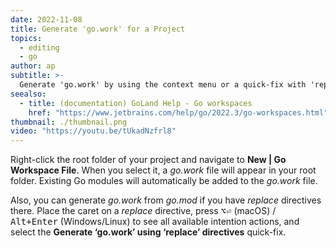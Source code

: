 ```yaml
---
date: 2022-11-08
title: Generate 'go.work' for a Project
topics:
  - editing
  - go
author: ap
subtitle: >-
  Generate 'go.work' by using the context menu or a quick-fix with 'replace' directives.
seealso:
  - title: (documentation) GoLand Help - Go workspaces
    href: "https://www.jetbrains.com/help/go/2022.3/go-workspaces.html"
thumbnail: ./thumbnail.png
video: "https://youtu.be/tUkadNzfrl8"
---
```


Right-click the root folder of your project and navigate to **New | Go Workspace File**. When you select it, a _go.work_ file will appear in your root folder. Existing Go modules will automatically be added to the _go.work_ file.

Also, you can generate _go.work_ from _go.mod_ if you have _replace_ directives there. Place the caret on a _replace_ directive, press <kbd>⌥⏎</kbd> (macOS) / <kbd>Alt+Enter</kbd> (Windows/Linux) to see all available intention actions, and select the **Generate ‘go.work’ using ‘replace’ directives** quick-fix.
